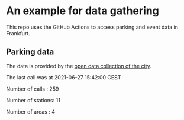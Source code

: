 # An example for data gathering

This repo uses the GitHub Actions to access parking and event data in Frankfurt.

## Parking data
The data is provided by the [open data collection of the city](https://www.offenedaten.frankfurt.de/).

The last call was at 2021-06-27 15:42:00 CEST

Number of calls   : 259

Number of stations:  11

Number of areas   :   4

